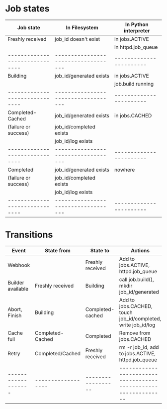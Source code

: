 Job states
==========

| Job state                    | In Filesystem                     | In Python interpreter |
|------------------------------|-----------------------------------|-----------------------|
| Freshly received             | job_id doesn't exist              | in jobs.ACTIVE        |
|                              |                                   | in httpd.job_queue    |
|------------------------------|-----------------------------------|-----------------------|
| Building                     | job_id/generated exists           | in jobs.ACTIVE        |
|                              |                                   | job.build running     |
|------------------------------|-----------------------------------|-----------------------|
| Completed-Cached             | job_id/generated exists           | in jobs.CACHED        |
| (failure or success)         | job_id/completed exists           |                       |
|                              | job_id/log exists                 |                       |
|------------------------------|-----------------------------------|-----------------------|
| Completed                    | job_id/generated exists           | nowhere               |
| (failure or success)         | job_id/completed exists           |                       |
|                              | job_id/log exists                 |                       |
|------------------------------|-----------------------------------|-----------------------|

Transitions
===========

| Event             | State from       | State to         | Actions                                                      |
|-------------------|------------------|------------------|--------------------------------------------------------------|
| Webhook           |                  | Freshly received | Add to jobs.ACTIVE, httpd.job_queue                          |
| Builder available | Freshly received | Building         | call job.build(), mkdir job_id/generated                     |
| Abort, Finish     | Building         | Completed-cached | Add to jobs.CACHED, touch job_id/completed, write job_id/log |
| Cache full        | Completed-Cached | Completed        | Remove from jobs.CACHED                                      |
| Retry             | Completed/Cached | Freshly received | rm -r job_id, add to jobs.ACTIVE, httpd.job_queue            |
|-------------------|------------------|------------------|--------------------------------------------------------------|
